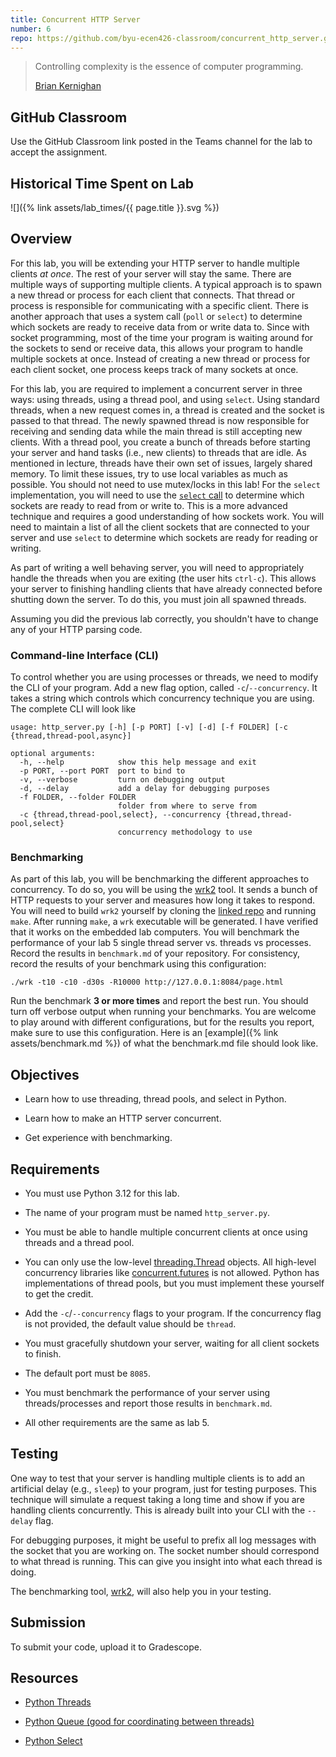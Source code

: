 ```yaml
---
title: Concurrent HTTP Server
number: 6
repo: https://github.com/byu-ecen426-classroom/concurrent_http_server.git
---
```


> Controlling complexity is the essence of computer programming.
> 
> [Brian Kernighan](https://en.wikipedia.org/wiki/Brian_Kernighan)

## GitHub Classroom

Use the GitHub Classroom link posted in the Teams channel for the lab to accept the assignment.

## Historical Time Spent on Lab

![]({% link assets/lab_times/{{ page.title }}.svg %})

## Overview

For this lab, you will be extending your HTTP server to handle multiple clients _at once_. The rest of your server will stay the same. There are multiple ways of supporting multiple clients. A typical approach is to spawn a new thread or process for each client that connects. That thread or process is responsible for communicating with a specific client. There is another approach that uses a system call (`poll` or `select`) to determine which sockets are ready to receive data from or write data to. Since with socket programming, most of the time your program is waiting around for the sockets to send or receive data, this allows your program to handle multiple sockets at once. Instead of creating a new thread or process for each client socket, one process keeps track of many sockets at once.

For this lab, you are required to implement a concurrent server in three ways: using threads, using a thread pool, and using `select`. Using standard threads, when a new request comes in, a thread is created and the socket is passed to that thread. The newly spawned thread is now responsible for receiving and sending data while the main thread is still accepting new clients. With a thread pool, you create a bunch of threads before starting your server and hand tasks (i.e., new clients) to threads that are idle. As mentioned in lecture, threads have their own set of issues, largely shared memory. To limit these issues, try to use local variables as much as possible. You should not need to use mutex/locks in this lab! For the `select` implementation, you will need to use the [`select` call](https://docs.python.org/3.12/library/selectors.html) to determine which sockets are ready to read from or write to. This is a more advanced technique and requires a good understanding of how sockets work. You will need to maintain a list of all the client sockets that are connected to your server and use `select` to determine which sockets are ready for reading or writing.

As part of writing a well behaving server, you will need to appropriately handle the threads when you are exiting (the user hits `ctrl-c`). This allows your server to finishing handling clients that have already connected before shutting down the server. To do this, you must join all spawned threads.

Assuming you did the previous lab correctly, you shouldn't have to change any of your HTTP parsing code.

### Command-line Interface (CLI)

To control whether you are using processes or threads, we need to modify the CLI of your program. Add a new flag option, called `-c`/`--concurrency`. It takes a string which controls which concurrency technique you are using. The complete CLI will look like

```
usage: http_server.py [-h] [-p PORT] [-v] [-d] [-f FOLDER] [-c {thread,thread-pool,async}]

optional arguments:
  -h, --help            show this help message and exit
  -p PORT, --port PORT  port to bind to
  -v, --verbose         turn on debugging output
  -d, --delay           add a delay for debugging purposes
  -f FOLDER, --folder FOLDER
                        folder from where to serve from
  -c {thread,thread-pool,select}, --concurrency {thread,thread-pool,select}
                        concurrency methodology to use
```

### Benchmarking

As part of this lab, you will be benchmarking the different approaches to concurrency. To do so, you will be using the [wrk2](https://github.com/giltene/wrk2) tool. It sends a bunch of HTTP requests to your server and measures how long it takes to respond. You will need to build `wrk2` yourself by cloning the [linked repo](https://github.com/giltene/wrk2) and running `make`. After running `make`, a `wrk` executable will be generated. I have verified that it works on the embedded lab computers. You will benchmark the performance of your lab 5 single thread server vs. threads vs processes. Record the results in `benchmark.md` of your repository. For consistency, record the results of your benchmark using this configuration:

```
./wrk -t10 -c10 -d30s -R10000 http://127.0.0.1:8084/page.html
```

Run the benchmark **3 or more times** and report the best run. You should turn off verbose output when running your benchmarks. You are welcome to play around with different configurations, but for the results you report, make sure to use this configuration. Here is an [example]({% link assets/benchmark.md %}) of what the benchmark.md file should look like.

## Objectives

- Learn how to use threading, thread pools, and select in Python.

- Learn how to make an HTTP server concurrent.

- Get experience with benchmarking.


## Requirements

- You must use Python 3.12 for this lab.

- The name of your program must be named `http_server.py`.

- You must be able to handle multiple concurrent clients at once using threads and a thread pool.

- You can only use the low-level [threading.Thread](https://docs.python.org/3.12/library/threading.html#thread-objects) objects. All high-level concurrency libraries like [concurrent.futures](https://docs.python.org/3.12/library/concurrent.futures.html) is not allowed. Python has implementations of thread pools, but you must implement these yourself to get the credit.

- Add the `-c`/`--concurrency` flags to your program. If the concurrency flag is not provided, the default value should be `thread`.

- You must gracefully shutdown your server, waiting for all client sockets to finish.

- The default port must be `8085`.

- You must benchmark the performance of your server using threads/processes and report those results in `benchmark.md`.

- All other requirements are the same as lab 5.

## Testing

One way to test that your server is handling multiple clients is to add an artificial delay (e.g., `sleep`) to your program, just for testing purposes. This technique will simulate a request taking a long time and show if you are handling clients concurrently. This is already built into your CLI with the `--delay` flag.

For debugging purposes, it might be useful to prefix all log messages with the socket that you are working on. The socket number should correspond to what thread is running. This can give you insight into what each thread is doing.

The benchmarking tool, [wrk2](https://github.com/giltene/wrk2), will also help you in your testing.


## Submission

To submit your code, upload it to Gradescope.

## Resources

- [Python Threads](https://docs.python.org/3.12/library/threading.html)

- [Python Queue (good for coordinating between threads)](https://docs.python.org/3.10/library/queue.html)

- [Python Select](https://docs.python.org/3.12/library/selectors.html)
